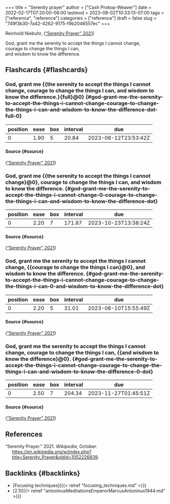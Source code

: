 +++
title = "Serenity prayer"
author = ["Cash Prokop-Weaver"]
date = 2022-02-17T07:20:00-08:00
lastmod = 2023-08-02T10:33:13-07:00
tags = ["reference", "reference"]
categories = ["reference"]
draft = false
slug = "749f3b30-7a42-4262-9175-f9b2046557ec"
+++

Reinhold Niebuhr, (<a href="#citeproc_bib_item_1">“Serenity Prayer” 2021</a>)

<div class="verse">

God, grant me the serenity to accept the things I cannot change,<br />
courage to change the things I can,<br />
and wisdom to know the difference.<br />

</div>


## Flashcards {#flashcards}


### God, grant me {{the serenity to accept the things I cannot change, courage to change the things I can, and wisdom to know the difference.}{full}@0} {#god-grant-me-the-serenity-to-accept-the-things-i-cannot-change-courage-to-change-the-things-i-can-and-wisdom-to-know-the-difference-dot-full-0}

| position | ease | box | interval | due                  |
|----------|------|-----|----------|----------------------|
| 0        | 1.90 | 5   | 20.84    | 2023-08-12T23:53:42Z |


#### Source {#source}

(<a href="#citeproc_bib_item_1">“Serenity Prayer” 2021</a>)


### God, grant me {{the serenity to accept the things I cannot change}@0}, courage to change the things I can, and wisdom to know the difference. {#god-grant-me-the-serenity-to-accept-the-things-i-cannot-change-0-courage-to-change-the-things-i-can-and-wisdom-to-know-the-difference-dot}

| position | ease | box | interval | due                  |
|----------|------|-----|----------|----------------------|
| 0        | 2.20 | 7   | 171.87   | 2023-10-23T13:38:24Z |


#### Source {#source}

(<a href="#citeproc_bib_item_1">“Serenity Prayer” 2021</a>)


### God, grant me the serenity to accept the things I cannot change, {{courage to change the things I can}@0}, and wisdom to know the difference. {#god-grant-me-the-serenity-to-accept-the-things-i-cannot-change-courage-to-change-the-things-i-can-0-and-wisdom-to-know-the-difference-dot}

| position | ease | box | interval | due                  |
|----------|------|-----|----------|----------------------|
| 0        | 2.20 | 5   | 31.01    | 2023-08-10T15:55:49Z |


#### Source {#source}

(<a href="#citeproc_bib_item_1">“Serenity Prayer” 2021</a>)


### God, grant me the serenity to accept the things I cannot change, courage to change the things I can, {{and wisdom to know the difference}@0}. {#god-grant-me-the-serenity-to-accept-the-things-i-cannot-change-courage-to-change-the-things-i-can-and-wisdom-to-know-the-difference-0-dot}

| position | ease | box | interval | due                  |
|----------|------|-----|----------|----------------------|
| 0        | 2.50 | 7   | 204.34   | 2023-11-27T01:45:51Z |


#### Source {#source}

(<a href="#citeproc_bib_item_1">“Serenity Prayer” 2021</a>)

## References

<style>.csl-entry{text-indent: -1.5em; margin-left: 1.5em;}</style><div class="csl-bib-body">
  <div class="csl-entry"><a id="citeproc_bib_item_1"></a>“Serenity Prayer.” 2021. <i>Wikipedia</i>, October. <a href="https://en.wikipedia.org/w/index.php?title=Serenity_Prayer&oldid=1052226839">https://en.wikipedia.org/w/index.php?title=Serenity_Prayer&#38;oldid=1052226839</a>.</div>
</div>


## Backlinks {#backlinks}

-   [Focusing techniques]({{< relref "focusing_techniques.md" >}})
-   [2.1]({{< relref "antoninusMeditationsEmperorMarcusAntoninus1944.md" >}})
